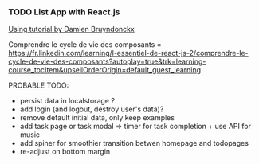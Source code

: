 ### TODO List App with React.js ###

[Using tutorial by Damien Bruyndonckx](https://fr.linkedin.com/learning/l-essentiel-de-react-js-2/)

Comprendre le cycle de vie des composants = https://fr.linkedin.com/learning/l-essentiel-de-react-js-2/comprendre-le-cycle-de-vie-des-composants?autoplay=true&trk=learning-course_tocItem&upsellOrderOrigin=default_guest_learning

PROBABLE TODO: 
- persist data in localstorage ? 
- add login (and logout, destroy user's data)?
- remove default initial data, only keep examples
- add task page or task modal => timer for task completion + use API for music
- add spiner for smoothier transition betwen homepage and todopages
- re-adjust on bottom margin